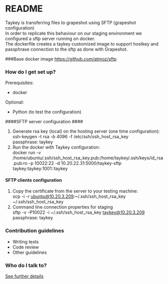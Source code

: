 # README #

Taykey is transferring files to grapeshot using SFTP (grapeshot configuration)   
In order to replicate this behaviour on our staging environment we configured a sftp server running on docker.   
The dockerfile creates a taykey customized image to support hostkey and passphrase connection
to the sftp as done with Grapeshot.

###Base docker image
https://github.com/atmoz/sftp


### How do I get set up? ###

Prerequisites:
- docker
 
Optional:
- Python (to test the configuration)

####SFTP server configuration ####
1. Generate rsa key (local) on the hosting server (one time configuration):      
ssh-keygen -t rsa -b 4096 -f /etc/ssh/ssh_host_rsa_key     
      passphrase: taykey
2. Run the docker with Taykey configuration:    
docker run -v /home/ubuntu/.ssh/ssh_host_rsa_key.pub:/home/taykey/.ssh/keys/id_rsa.pub:ro -p 10022:22 -d 10.20.22.31:5000/taykey-sftp taykey:taykey:1001::taykey    

#### SFTP clients configuration ####
1. Copy the certificate from the server to your testing machine:    
scp -i <certificate for Taykey production> -r ubuntu@10.20.3.209:~/.ssh/ssh_host_rsa_key ~/.ssh/ssh_host_rsa_key
2. Command line connection properties for staging    
    sftp -v -P10022 -i ~/.ssh/ssh_host_rsa_key taykey@10.20.3.209    
      passphrase: taykey

### Contribution guidelines ###

* Writing tests
* Code review
* Other guidelines

### Who do I talk to? ###
[See further details](www.google.com)